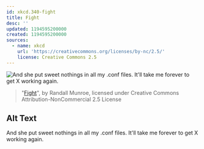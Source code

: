```yaml
---
id: xkcd.340-fight
title: Fight
desc: ''
updated: 1194595200000
created: 1194595200000
sources:
  - name: xkcd
    url: 'https://creativecommons.org/licenses/by-nc/2.5/'
    license: Creative Commons 2.5
---
```

![And she put sweet nothings in all my .conf files.  It'll take me forever to get X working again.](https://imgs.xkcd.com/comics/fight.png)
> "[Fight](https://xkcd.com/340/)", by Randall Munroe, licensed under Creative Commons Attribution-NonCommercial 2.5 License

## Alt Text
And she put sweet nothings in all my .conf files.  It'll take me forever to get X working again.
